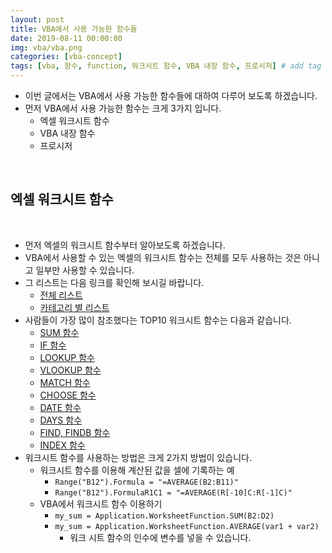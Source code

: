 ```yaml
---
layout: post
title: VBA에서 사용 가능한 함수들
date: 2019-08-11 00:00:00
img: vba/vba.png
categories: [vba-concept] 
tags: [vba, 함수, function, 워크시트 함수, VBA 내장 함수, 프로시저] # add tag
---
```


- 이번 글에서는 VBA에서 사용 가능한 함수들에 대하여 다루어 보도록 하겠습니다.
- 먼저 VBA에서 사용 가능한 함수는 크게 3가지 입니다.
    - 엑셀 워크시트 함수
    - VBA 내장 함수
    - 프로시저
    
<br>

## 엑셀 워크시트 함수

<br>

- 먼저 엑셀의 워크시트 함수부터 알아보도록 하겠습니다.
- VBA에서 사용할 수 있는 엑셀의 워크시트 함수는 전체를 모두 사용하는 것은 아니고 일부만 사용할 수 있습니다.
- 그 리스트는 다음 링크를 확인해 보시길 바랍니다.
    - [전체 리스트](https://docs.microsoft.com/en-us/office/vba/excel/concepts/events-worksheetfunctions-shapes/list-of-worksheet-functions-available-to-visual-basic)
    - [카테고리 별 리스트](https://support.office.com/en-us/article/excel-functions-by-category-5f91f4e9-7b42-46d2-9bd1-63f26a86c0eb?ui=en-US&rs=en-US&ad=US)
- 사람들이 가장 많이 참조했다는 TOP10 워크시트 함수는 다음과 같습니다.
    - [SUM 함수](https://support.office.com/en-us/article/sum-function-043e1c7d-7726-4e80-8f32-07b23e057f89)
    - [IF 함수](https://support.office.com/en-us/article/if-function-69aed7c9-4e8a-4755-a9bc-aa8bbff73be2) 
    - [LOOKUP 함수](https://support.office.com/en-us/article/lookup-function-446d94af-663b-451d-8251-369d5e3864cb)
    - [VLOOKUP 함수](https://support.office.com/en-us/article/vlookup-function-0bbc8083-26fe-4963-8ab8-93a18ad188a1)
    - [MATCH 함수](https://support.office.com/en-us/article/match-function-e8dffd45-c762-47d6-bf89-533f4a37673a)
    - [CHOOSE 함수](https://support.office.com/en-us/article/choose-function-fc5c184f-cb62-4ec7-a46e-38653b98f5bc)
    - [DATE 함수](https://support.office.com/en-us/article/date-function-e36c0c8c-4104-49da-ab83-82328b832349)
    - [DAYS 함수](https://support.office.com/en-us/article/days-function-57740535-d549-4395-8728-0f07bff0b9df)
    - [FIND, FINDB 함수](https://support.office.com/en-us/article/find-findb-functions-c7912941-af2a-4bdf-a553-d0d89b0a0628)
    - [INDEX 함수](https://support.office.com/en-us/article/index-function-a5dcf0dd-996d-40a4-a822-b56b061328bd)
- 워크시트 함수를 사용하는 방법은 크게 2가지 방법이 있습니다.
    - 워크시트 함수를 이용해 계산된 값을 셀에 기록하는 예
        - `Range("B12").Formula = "=AVERAGE(B2:B11)"`
        - `Range("B12").FormulaR1C1 = "=AVERAGE(R[-10]C:R[-1]C)"`   
    - VBA에서 워크시트 함수 이용하기
        - `my_sum = Application.WorksheetFunction.SUM(B2:D2)`
        - `my_sum = Application.WorksheetFunction.AVERAGE(var1 + var2)`
            - 워크 시트 함수의 인수에 변수를 넣을 수 있습니다.

